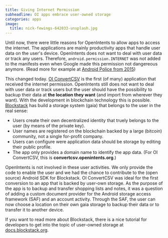 ```yaml
---
title: Giving Internet Permission
subheadline: OI apps embrace user-owned storage
categories: apps
image:
  title: nick-fewings-642033-unsplash.jpg
---
```

Until now, there were little reasons for OpenIntents to allow apps to access the internet. The applications are mainly
productivity apps that handle user data on the user's device. OpenIntents does not want to deal with user data or track any users. 
Therefore, `android.permission.INTERNET` was not added to the manifests even when Google made this permission not dangereous anymore.
(Read more for example at [Android Police from 2015](https://www.androidpolice.com/2015/06/06/android-m-will-never-ask-users-for-permission-to-use-the-internet-and-thats-probably-okay/))

This changed today. [OI ConvertCSV](https://convertcsv.openintents.org) is the first (of many) application 
that received the internet permission. OpenIntents 
still does not want to deal with user data or track users but the user should have the possibility to 
backup their data at **the location they want** (and import from wherever they want). With the development in 
blockchain technology this is possible. [Blockstack](https://blockstack.org) has build a storage system (gaia) 
that belongs to the user in the real sense: 
* Users create their own decentralized identity that truely belongs to the user (by means of the private key). 
* User names are registered on the blockchain backed by a large (bitcoin) community, not a single for-profit company. 
* Users can configure were application data should be storage by editing their public profile.
* The app only provides a domain name to identify the app data. (For OI ConvertCSV, this is **convertcsv.openintents.org**.)

OpenIntents is not involved in these user activities. We only provide the code to enable the user and
we had the chance to contribute to the (open source) Android SDK for Blockstack. OI ConvertCSV was ideal for the 
first conversion to an app that is backed by user-own storage. As the purpose of the app is to backup and transfer shopping lists 
and notes, it was a question of adding a custom document provider for the Android storage access framework (SAF) and an 
account activity. Through the SAF, the user can now choose a location on their own gaia storage to backup 
their data or to transfer it to another device. 

If you want to read more about Blockstack, there is a nice tutorial for developers to get into the topic of user-owned storage 
at [docs.blockstack.org](https://docs.blockstack.org/develop/zero_to_dapp_1.html).
